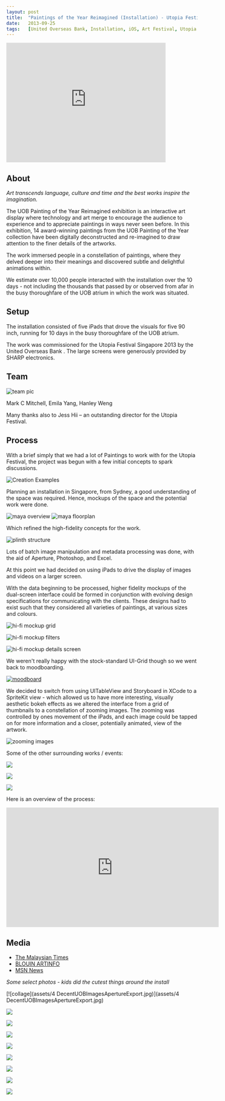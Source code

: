 ```yaml
---
layout:	post
title:	"Paintings of the Year Reimagined (Installation) - Utopia Festival, UOB"
date:	2013-09-25
tags:	[United Overseas Bank, Installation, iOS, Art Festival, Utopia Festival, ]
---
```


<iframe width="420" height="315" src="https://www.youtube.com/embed/VjO13KIWRx0" frameborder="0" allowfullscreen></iframe>

## About

_Art transcends language, culture and time and the best works inspire the imagination._

The UOB Painting of the Year Reimagined exhibition is an interactive art display where technology and art merge to encourage the audience to experience and to appreciate paintings in ways never seen before. In this exhibition, 14 award-winning paintings from the UOB Painting of the Year collection have been digitally deconstructed and re-imagined to draw attention to the finer details of the artworks.

The work immersed people in a constellation of paintings, where they delved deeper into their meanings and discovered subtle and delightful animations within.

We estimate over 10,000 people interacted with the installation over the 10 days - not including the thousands that passed by or observed from afar in the busy thoroughfare of the UOB atrium in which the work was situated.

## Setup

The installation consisted of five iPads that drove the visuals for five 90 inch, running for 10 days in the busy thoroughfare of the UOB atrium. 

The work was commissioned for the Utopia Festival Singapore 2013 by the United Overseas Bank . The large screens were generously provided by SHARP electronics.

## Team

![team pic](assets/team-pic.JPG)

Mark C Mitchell, Emila Yang, Hanley Weng

Many thanks also to Jess Hii – an outstanding director for the Utopia Festival.

## Process

With a brief simply that we had a lot of Paintings to work with for the Utopia Festival, the project was begun with a few initial concepts to spark discussions.

![Creation Examples](assets/CreationExamples1-3.png)

Planning an installation in Singapore, from Sydney, a good understanding of the space was required. Hence, mockups of the space and the potential work were done.

![maya overview](assets/maya-floorplan-overview.png)
![maya floorplan](assets/maya-floorplan.png)

Which refined the high-fidelity concepts for the work.

![plinth structure](assets/plinth-struct-mockup.png)

Lots of batch image manipulation and metadata processing was done, with the aid of Aperture, Photoshop, and Excel. 

At this point we had decided on using iPads to drive the display of images and videos on a larger screen. 

With the data beginning to be processed, higher fidelity mockups of the dual-screen interface could be formed in conjunction with evolving design specifications for communicating with the clients. These designs had to exist such that they considered all varieties of paintings, at various sizes and colours.

![hi-fi mockup grid](assets/Browse_Screenv3b.jpg)

![hi-fi mockup filters](assets/Browse_Screen_Filters.jpg)

![hi-fi mockup details screen](assets/Detail_Screen_Light.png)

We weren't really happy with the stock-standard UI-Grid though so we went back to moodboarding.

[![moodboard](assets/Moodboard.jpg)](assets/Moodboard.jpg)

We decided to switch from using UITableView and Storyboard in XCode to a SpriteKit view - which allowed us to have more interesting, visually aesthetic bokeh effects as we altered the interface from a grid of thumbnails to a constellation of zooming images. The zooming was controlled by ones movement of the iPads, and each image could be tapped on for more information and a closer, potentially animated, view of the artwork.

![zooming images](assets/zooming_images.JPG)

Some of the other surrounding works / events:

![](assets/other-drywall.JPG)

![](assets/misc/IMG_0501.jpg)

![](assets/other-neublik.JPG)

Here is an overview of the process:

<iframe width="560" height="315" src="https://www.youtube.com/embed/swhQ1Ogp2zc" frameborder="0" allowfullscreen></iframe>

## Media

- [The Malaysian Times](http://www.themalaysiantimes.com.my/utopia-festival-brings-14-paintings-to-life/)
- [BLOUIN ARTINFO](http://sea.blouinartinfo.com/news/story/979502/uob-paintings-of-the-year-reimagined-in-digital-art-show)
- [MSN News](https://web.archive.org/web/20131106005820/http://news.xin.msn.com/en/singapore/utopia-festival-brings-14-paintings-to-life)

_Some select photos - kids did the cutest things around the install_

[![collage](assets/4 DecentUOBImagesApertureExport.jpg)](assets/4 DecentUOBImagesApertureExport.jpg)

![](assets/misc/IMG_0120.jpg)

![](assets/misc/IMG_0398.jpg)

![](assets/misc/IMG_0167.jpg)

![](assets/misc/IMG_0565.jpg)

![](assets/misc/DSCF5240.jpg)

![](assets/h.JPG)

![](assets/misc/IMG_0444.jpg)

![](assets/misc/IMG_0371.jpg)



